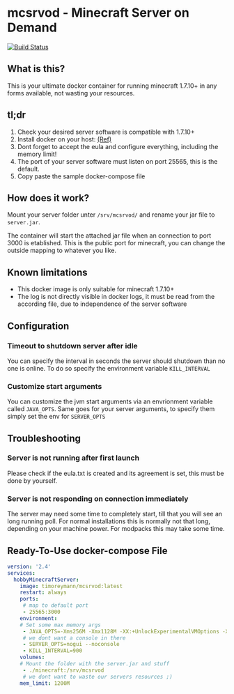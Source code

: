 mcsrvod - Minecraft Server on Demand
====================================

[![Build Status](https://jenkins.timo-reymann.de/buildStatus/icon?job=TR-GitHub%2Fmcsrvod%2Fmaster)](https://jenkins.timo-reymann.de/job/TR-GitHub/job/mcsrvod/job/master/)

## What is this?
This is your ultimate docker container for running minecraft 1.7.10+ in any forms available, not wasting your resources.


## tl;dr

1. Check your desired server software is compatible with 1.7.10+
2. Install docker on your host: [(Ref)](https://docs.docker.com/install/)
3. Dont forget to accept the eula and configure everything, including the memory limit!
4. The port of your server software must listen on port 25565, this is the default.
5. Copy paste the sample docker-compose file


## How does it work?
Mount your server folder unter `/srv/mcsrvod/` and rename your jar file to `server.jar`.

The container will start the attached jar file when an connection to port 3000 is etablished. This is the public port for minecraft, you can change the outside mapping to whatever you like.


## Known limitations
- This docker image is only suitable for minecraft 1.7.10+
- The log is not directly visible in docker logs, it must be read from the according file, due to independence of the server software

## Configuration

### Timeout to shutdown server after idle
You can specify the interval in seconds the server should shutdown than no one is online. To do so specify the environment variable `KILL_INTERVAL`

### Customize start arguments
You can customize the jvm start arguments via an envrionment variable called `JAVA_OPTS`. Same goes for your server arguments, to specify them simply set the env for `SERVER_OPTS`


## Troubleshooting

### Server is not running after first launch
Please check if the eula.txt is created and its agreement is set, this must be done by yourself.

### Server is not responding on connection immediately
The server may need some time to completely start, till that you will see an long running poll. For normal installations this is normally not that long, depending on your machine power. For modpacks this may take some time.


## Ready-To-Use docker-compose File
````yaml
version: '2.4'
services:
  hobbyMinecraftServer:
    image: timoreymann/mcsrvod:latest
    restart: always
    ports:
     # map to default port
     - 25565:3000 
    environment:
    # Set some max memory args
     - JAVA_OPTS=-Xms256M -Xmx1128M -XX:+UnlockExperimentalVMOptions -XX:+UseCGroupMemoryLimitForHeap
     # we dont want a console in there
     - SERVER_OPTS=nogui --noconsole
     - KILL_INTERVAL=900
    volumes:
    # Mount the folder with the server.jar and stuff
     - ./minecraft:/srv/mcsrvod
     # we dont want to waste our servers resources ;)
    mem_limit: 1200M
````

